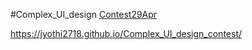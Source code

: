 #Complex_UI_design [Contest29Apr](https://user-images.githubusercontent.com/96675283/235309723-f8f48c3c-dce9-48a1-8eb9-cc65737f3978.png)


https://jyothi2718.github.io/Complex_UI_design_contest/
